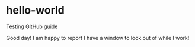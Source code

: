 # hello-world
Testing GitHub guide

Good day! I am happy to report I have a window to look out of while I work!

